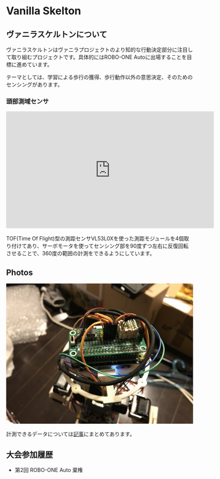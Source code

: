 # Vanilla Skelton
## ヴァニラスケルトンについて
ヴァニラスケルトンはヴァニラプロジェクトのより知的な行動決定部分に注目して取り組むプロジェクトです。具体的にはROBO-ONE Autoに出場することを目標に進めています。

テーマとしては、学習による歩行の獲得、歩行動作以外の意思決定、そのためのセンシングがあります。

### 頭部測域センサ
<iframe width="560" height="315" src="https://www.youtube.com/embed/Yf5KiL0H3xg" frameborder="0" allow="autoplay; encrypted-media" allowfullscreen></iframe>

TOF(Time Of Flight)型の測距センサVL53L0Xを使った測距モジュールを4個取り付けてあり、サーボモータを使ってセンシング部を90度ずつ左右に反復回転させることで、360度の範囲の計測をできるようにしています。

## Photos
<img src="./resources/images/lrf_board_close_up.jpg" width="550"/>

計測できるデータについては[記事](http://blog.syundo.org/post/20180118-home-maid-lrf/)にまとめてあります。

## 大会参加履歴
* 第2回 ROBO-ONE Auto 棄権
